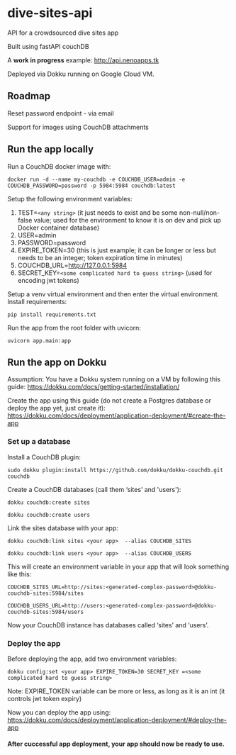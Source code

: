 # dive-sites-api
API for a crowdsourced dive sites app

Built using fastAPI couchDB

A **work in progress** example: http://api.nenoapps.tk

Deployed via Dokku running on Google Cloud VM.

## Roadmap

Reset password endpoint - via email

Support for images using CouchDB attachments

## Run the app locally
Run a CouchDB docker image with:

```docker run -d --name my-couchdb -e COUCHDB_USER=admin -e COUCHDB_PASSWORD=password -p 5984:5984 couchdb:latest```

Setup the following environment variables:
1.	TEST=```<any string>``` (it just needs to exist and be some non-null/non-false value; used for the environment to know it is on dev and pick up Docker container database)
2.	USER=admin
3.	PASSWORD=password
4.	EXPIRE_TOKEN=30 (this is just example; it can be longer or less but needs to be an integer; token expiration time in minutes)
5.	COUCHDB_URL=http://127.0.0.1:5984
6.	SECRET_KEY=```<some complicated hard to guess string>``` (used for encoding jwt tokens)

Setup a venv virtual environment and then enter the virtual environment.
Install requirements: 

```pip install requirements.txt```

Run the app from the root folder with uvicorn: 

```uvicorn app.main:app```

## Run the app on Dokku

Assumption: You have a Dokku system running on a VM by following this guide: https://dokku.com/docs/getting-started/installation/

Create the app using this guide (do not create a Postgres database or deploy the app yet, just create it): https://dokku.com/docs/deployment/application-deployment/#create-the-app

### Set up a database

Install a CouchDB plugin: 

```sudo dokku plugin:install https://github.com/dokku/dokku-couchdb.git couchdb```

Create a CouchDB databases (call them ‘sites’ and 'users'):

```dokku couchdb:create sites```

```dokku couchdb:create users```

Link the sites database with your app:

```dokku couchdb:link sites <your app>  --alias COUCHDB_SITES```

```dokku couchdb:link users <your app>  --alias COUCHDB_USERS```

This will create an environment variable in your app that will look something like this:

```COUCHDB_SITES_URL=http://sites:<generated-complex-password>@dokku-couchdb-sites:5984/sites```

```COUCHDB_USERS_URL=http://users:<generated-complex-password>@dokku-couchdb-sites:5984/users```

Now your CouchDB instance has databases called ‘sites’ and ‘users’.

### Deploy the app

Before deploying the app, add two environment variables:

```dokku config:set <your app> EXPIRE_TOKEN=30 SECRET_KEY =<some complicated hard to guess string>```

Note: EXPIRE_TOKEN variable can be more or less, as long as it is an int (it controls jwt token expiry)

Now you can deploy the app using: https://dokku.com/docs/deployment/application-deployment/#deploy-the-app 


#### After cuccessful app deployment, your app should now be ready to use.



